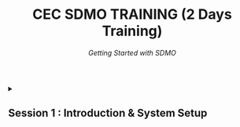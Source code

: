 
<header>

# CEC SDMO TRAINING (2 Days Training)
_Getting Started with SDMO_

</header>


<details id=2 closed>
<summary><h2>Session 1 : Introduction & System Setup </h2></summary>

LogIn to System

 ```text 
 https://prd1.eu.erp.sage.com/
```

## Landing Page

- **Header**

   - [x] Current Company & Selection
   - [x] Notification (Invoices/Jornals - Errors/Success, Release Notes, More)
   - [x] Help Center (Documentation)
   - [x] User Preferences

 - **Dashboard**
 - **Navigating the Sidebar (Modules)**

## Module Organization

     Each Module has objects / documents e.g Sale Module has a Customer, Sales Order, Sales Invoice, etc documents/object
     Each object / documents creates records (Demo of Records Page)
     **Engagement about Demission**
           Structure / Company - Business Entinty - Site - Demission (Department, Channel, Class)
     Records with financial implication, e.g., Sales Invoice, are integrated with Intacct.

## Intergration with Intacct

   - **Immediate Posting**: Invoices / Credit Memo 
   - **Scheduled Posting - Job Schedules**: Generated and Posted at Intervals (12h00 & 00h00)
   - **Manual Posting** - Manual Human Entry Generation

## Adding Users & Understanding Roles 
   - **Users**
   - **Roles**
   - **Authorisation Group**
   - **site Groups**

</details>


